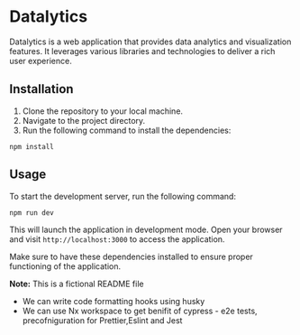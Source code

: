 # Datalytics

Datalytics is a web application that provides data analytics and visualization features. It leverages various libraries and technologies to deliver a rich user experience.

## Installation

1. Clone the repository to your local machine.
2. Navigate to the project directory.
3. Run the following command to install the dependencies:

```shell
npm install
```

## Usage

To start the development server, run the following command:

```shell
npm run dev
```

This will launch the application in development mode. Open your browser and visit `http://localhost:3000` to access the application.

Make sure to have these dependencies installed to ensure proper functioning of the application.

**Note:** This is a fictional README file

- We can write code formatting hooks using husky
- We can use Nx workspace to get benifit of cypress - e2e tests, precofniguration for Prettier,Eslint and Jest



